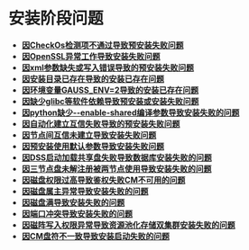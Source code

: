 # 安装阶段问题
-  **[因CheckOs检测项不通过导致预安装失败问题](因CheckOs检测项不通过导致预安装失败问题.md)**
-  **[因OpenSSL异常工作导致安装失败问题](因OpenSSL异常工作导致安装失败问题.md)**
-  **[因xml参数缺失或写入错误导致的预安装失败问题](因xml参数缺失或写入错误导致的预安装失败问题.md)**
-  **[因安装目录已存在导致的安装已存在问题](因安装目录已存在导致的安装已存在问题.md)**
-  **[因环境变量GAUSS_ENV=2导致的安装已存在问题](因环境变量GAUSS_ENV=2导致的安装已存在问题.md)**
-  **[因缺少glibc等软件依赖导致预安装或安装失败问题](因缺少glibc等软件依赖导致预安装或安装失败问题.md)**
-  **[因python缺少--enable-shared编译参数导致安装失败的问题](因python缺少--enable-shared编译参数导致安装失败的问题.md)**
-  **[因自动化建立互信失败导致的预安装失败问题](因自动化建立互信失败导致的预安装失败问题.md)**
-  **[因节点间互信未建立导致安装失败问题](因节点间互信未建立导致安装失败问题.md)**
-  **[因预安装使用默认参数导致安装失败问题](因预安装使用默认参数导致安装失败问题.md)**
-  **[因DSS启动加载共享盘失败导致数据库安装失败的问题](因DSS启动加载共享盘失败导致数据库安装失败的问题.md)**
-  **[因三节点盘未解注册被两节点使用导致安装失败的问题](因三节点盘未解注册被两节点使用导致安装失败的问题.md)**
-  **[因磁盘权限过高导致鉴权失败CM不可用的问题](因磁盘权限过高导致鉴权失败CM不可用的问题.md)**
-  **[因磁盘属主异常导致安装失败的问题](因磁盘属主异常导致安装失败的问题.md)**
-  **[因磁盘满导致安装失败的问题](因磁盘满导致安装失败的问题.md)**
-  **[因端口冲突导致安装失败的问题](因端口冲突导致安装失败的问题.md)**
-  **[因磁阵写入权限异常导致资源池化存储双集群安装失败的问题](因磁阵写入权限异常导致资源池化存储双集群安装失败的问题.md)**
-  **[因CM盘符不一致导致安装启动失败的问题](因CM盘符不一致导致安装启动失败的问题.md)**